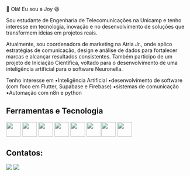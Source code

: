 🌟 Olá! Eu sou a Joy 😃

Sou estudante de Engenharia de Telecomunicações na Unicamp e tenho interesse em tecnologia, inovação e no desenvolvimento de soluções que transformem ideias em projetos reais.

Atualmente, sou coordenadora de marketing na Atria Jr., onde aplico estratégias de comunicação, design e análise de dados para fortalecer marcas e alcançar resultados consistentes. Também participo de um projeto de Iniciação Científica, voltado para o desenvolvimento de uma inteligência artificial para o software Neuronella.

Tenho interesse em
  ▪️Inteligência Artificial
  ▪️desenvolvimento de software (com foco em Flutter, Supabase e Firebase) 
  ▪️sistemas de comunicação 
  ▪️Automação com n8n e python

## Ferramentas e Tecnologia

  <img loading="lazy" src="https://cdn.jsdelivr.net/gh/devicons/devicon@latest/icons/python/python-original.svg" width="40" height="40"/>   <img loading="lazy" src="https://cdn.jsdelivr.net/gh/devicons/devicon@latest/icons/java/java-original-wordmark.svg" width="40" height="40"/>  <img loading="lazy" src="https://cdn.jsdelivr.net/gh/devicons/devicon@latest/icons/flutter/flutter-original.svg" width ="40" height="40"/>  <img loading ="lazy" src="https://cdn.jsdelivr.net/gh/devicons/devicon@latest/icons/firebase/firebase-original-wordmark.svg" width="40" height="40"/>  <img loading="lazy" src="https://cdn.jsdelivr.net/gh/devicons/devicon@latest/icons/html5/html5-original.svg" width="40" height="40" /> 
<img loading="lazy" src="https://cdn.jsdelivr.net/gh/devicons/devicon@latest/icons/css3/css3-original.svg" width="40" height="40" /><img loading="lazy" src="https://cdn.jsdelivr.net/gh/devicons/devicon@latest/icons/photoshop/photoshop-original.svg" width ="40" height="40" /> <img loading="lazy" src="https://cdn.jsdelivr.net/gh/devicons/devicon@latest/icons/canva/canva-original.svg" width ="40" height="40" />


## Contatos:
<div>



<a href = "mailto:joyceqego@gmail.com"><img loading="lazy" src="https://img.shields.io/badge/Gmail-D14836?style=for-the-badge&logo=gmail&logoColor=white" target="_blank"></a>
<a href="https://www.linkedin.com/in/--joycequeiroz/" target="_blank"><img loading="lazy" src="https://img.shields.io/badge/-LinkedIn-%230077B5?style=for-the-badge&logo=linkedin&logoColor=white" target="_blank"></a>   
</div>

          
          
          
  
